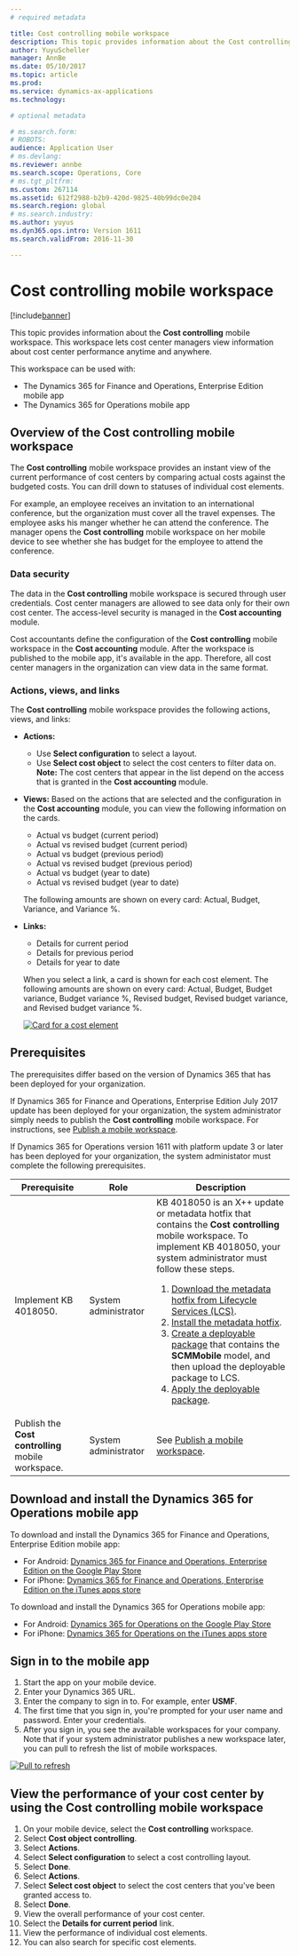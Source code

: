 ```yaml
---
# required metadata

title: Cost controlling mobile workspace
description: This topic provides information about the Cost controlling mobile workspace. This workspace lets cost center managers view information about cost center performance anytime and anywhere. 
author: YuyuScheller
manager: AnnBe
ms.date: 05/10/2017
ms.topic: article
ms.prod: 
ms.service: dynamics-ax-applications
ms.technology: 

# optional metadata

# ms.search.form: 
# ROBOTS: 
audience: Application User
# ms.devlang: 
ms.reviewer: annbe
ms.search.scope: Operations, Core
# ms.tgt_pltfrm: 
ms.custom: 267114
ms.assetid: 612f2988-b2b9-420d-9825-40b99dc0e204
ms.search.region: global
# ms.search.industry: 
ms.author: yuyus
ms.dyn365.ops.intro: Version 1611
ms.search.validFrom: 2016-11-30

---
```


# Cost controlling mobile workspace

[!include[banner](../includes/banner.md)]


This topic provides information about the **Cost controlling** mobile workspace. This workspace lets cost center managers view information about cost center performance anytime and anywhere. 

This workspace can be used with:
- The Dynamics 365 for Finance and Operations, Enterprise Edition mobile app
- The Dynamics 365 for Operations mobile app

Overview of the Cost controlling mobile workspace
-------------------------------------------------

The **Cost controlling** mobile workspace provides an instant view of the current performance of cost centers by comparing actual costs against the budgeted costs. You can drill down to statuses of individual cost elements. 

For example, an employee receives an invitation to an international conference, but the organization must cover all the travel expenses. The employee asks his manger whether he can attend the conference. The manager opens the **Cost controlling** mobile workspace on her mobile device to see whether she has budget for the employee to attend the conference.

### Data security

The data in the **Cost controlling** mobile workspace is secured through user credentials. Cost center managers are allowed to see data only for their own cost center. The access-level security is managed in the **Cost accounting** module. 

Cost accountants define the configuration of the **Cost controlling** mobile workspace in the **Cost accounting** module. After the workspace is published to the mobile app, it's available in the app. Therefore, all cost center managers in the organization can view data in the same format.

### Actions, views, and links

The **Cost controlling** mobile workspace provides the following actions, views, and links:

-   **Actions:**
    -   Use **Select configuration** to select a layout.
    -   Use **Select cost object** to select the cost centers to filter data on. **Note:** The cost centers that appear in the list depend on the access that is granted in the **Cost accounting** module.
-   **Views:** Based on the actions that are selected and the configuration in the **Cost accounting** module, you can view the following information on the cards.
    -   Actual vs budget (current period)
    -   Actual vs revised budget (current period)
    -   Actual vs budget (previous period)
    -   Actual vs revised budget (previous period)
    -   Actual vs budget (year to date)
    -   Actual vs revised budget (year to date)

    The following amounts are shown on every card: Actual, Budget, Variance, and Variance %.
-   **Links:**
    -   Details for current period
    -   Details for previous period
    -   Details for year to date

    When you select a link, a card is shown for each cost element. The following amounts are shown on every card: Actual, Budget, Budget variance, Budget variance %, Revised budget, Revised budget variance, and Revised budget variance %. 
    
    [![Card for a cost element ](./media/cost-controlling.png)](./media/cost-controlling.png)

## Prerequisites
The prerequisites differ based on the version of Dynamics 365 that has been deployed for your organization.

If Dynamics 365 for Finance and Operations, Enterprise Edition July 2017 update has been deployed for your organization, the system administrator simply needs to publish the **Cost controlling** mobile workspace. For instructions, see [Publish a mobile workspace](/dynamics365/operations/dev-itpro/mobile-apps/publish-mobile-workspace).

If Dynamics 365 for Operations version 1611 with platform update 3 or later has been deployed for your organization, the system administator must complete the following prerequisites. 

<table>

<thead>
<tr class="header">
<th>Prerequisite</th>
<th>Role</th>
<th>Description</th>
</tr>
</thead>
<tbody>

<tr class="odd">
<td>Implement KB 4018050.</td>
<td>System administrator</td>
<td>KB 4018050 is an X++ update or metadata hotfix that contains the <strong>Cost controlling</strong> mobile workspace. To implement KB 4018050, your system administrator must follow these steps.
<ol>
<li><a href="/dynamics365/operations/dev-itpro/migration-upgrade/download-hotfix-lcs">Download the metadata hotfix from Lifecycle Services (LCS)</a>.</li>
<li><a href="/dynamics365/operations/dev-itpro/migration-upgrade/install-metadata-hotfix-package">Install the metadata hotfix</a>.</li>
<li><a href="/dynamics365/operations/dev-itpro/deployment/create-apply-deployable-package">Create a deployable package</a> that contains the <strong>SCMMobile</strong> model, and then upload the deployable package to LCS.</li>
<li><a href="/dynamics365/operations/dev-itpro/deployment/apply-deployable-package-system">Apply the deployable package</a>.</li>
</ol></td>
</tr>
<tr class="even">
<td>Publish the <strong>Cost controlling</strong> mobile workspace.</td>
<td>System administrator</td>
<td>See <a href="/dynamics365/operations/dev-itpro/mobile-apps/publish-mobile-workspace">Publish a mobile workspace</a>.</td>
</tr>
</tbody>
</table>

## Download and install the Dynamics 365 for Operations mobile app
To download and install the Dynamics 365 for Finance and Operations, Enterprise Edition mobile app:

-   For Android: [Dynamics 365 for Finance and Operations, Enterprise Edition on the Google Play Store](https://go.microsoft.com/fwlink/?linkid=850662)
-   For iPhone: [Dynamics 365 for Finance and Operations, Enterprise Edition on the iTunes apps store](https://go.microsoft.com/fwlink/?linkid=850663)

To download and install the Dynamics 365 for Operations mobile app:

-   For Android: [Dynamics 365 for Operations on the Google Play Store](https://play.google.com/store/apps/details?id=com.microsoft.dynamics365.operations.mobile)
-   For iPhone: [Dynamics 365 for Operations on the iTunes apps store](https://itunes.apple.com/us/app/dynamics-365-for-operations/id1180836730?mt=8)

## Sign in to the mobile app
1.  Start the app on your mobile device.
2.  Enter your Dynamics 365 URL.
3.  Enter the company to sign in to. For example, enter **USMF**.
4.  The first time that you sign in, you're prompted for your user name and password. Enter your credentials.
5.  After you sign in, you see the available workspaces for your company. Note that if your system administrator publishes a new workspace later, you can pull to refresh the list of mobile workspaces.

[![Pull to refresh](./media/pull-to-refresh-list-of-workspaces-183x300.png)](./media/pull-to-refresh-list-of-workspaces.png)

## View the performance of your cost center by using the Cost controlling mobile workspace
1.  On your mobile device, select the **Cost controlling** workspace.
2.  Select **Cost object controlling**.
3.  Select **Actions**.
4.  Select **Select configuration** to select a cost controlling layout.
5.  Select **Done**.
6.  Select **Actions**.
7.  Select **Select cost object** to select the cost centers that you've been granted access to.
8.  Select **Done**.
9.  View the overall performance of your cost center.
10. Select the **Details for current period** link.
11. View the performance of individual cost elements.
12. You can also search for specific cost elements.





